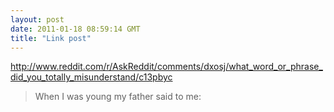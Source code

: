 ```yaml
---
layout: post
date: 2011-01-18 08:59:14 GMT
title: "Link post"
---
```

<http://www.reddit.com/r/AskReddit/comments/dxosj/what_word_or_phrase_did_you_totally_misunderstand/c13pbyc>

> When I was young my father said to me: